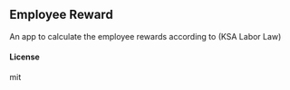 ## Employee Reward

An app to calculate the employee rewards according to (KSA Labor Law)

#### License

mit
